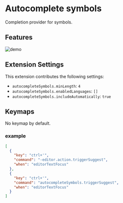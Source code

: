 # Autocomplete symbols

Completion provider for symbols.

## Features

![demo](https://i.gyazo.com/00686ea818174759942737138d345c6a.gif)

## Extension Settings

This extension contributes the following settings:

- `autocompleteSymbols.minLength`: `4`
- `autocompleteSymbols.enabledLanguages`: `[]`
- `autocompleteSymbols.includeAutomatically`: `true`

## Keymaps

No keymap by default.

### example

```json
[
  {
    "key": "ctrl+'",
    "command": "-editor.action.triggerSuggest",
    "when": "editorTextFocus"
  },
  {
    "key": "ctrl+'",
    "command": "autocompleteSymbols.triggerSuggest",
    "when": "editorTextFocus"
  }
]
```
